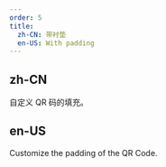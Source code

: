 ```yaml
---
order: 5
title:
  zh-CN: 带衬垫
  en-US: With padding
---
```


## zh-CN

自定义 QR 码的填充。

## en-US

Customize the padding of the QR Code.
